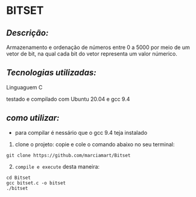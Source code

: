 # BITSET
## *Descrição:*
  Armazenamento e ordenação de números entre 0 a 5000 por meio de um vetor de bit, na qual cada bit do vetor representa um valor númerico.

## *Tecnologias utilizadas:*
Linguaguem C

testado e compilado com Ubuntu 20.04 e gcc 9.4

## *como utilizar:*
* para compilar é nessário que o gcc 9.4 teja instalado
1. clone o projeto:
copie e cole o comando abaixo no seu terminal:
```
git clone https://github.com/marciamart/Bitset
```
2. `compile e execute` desta maneira: 

```
cd Bitset
gcc bitset.c -o bitset
./bitset
```

